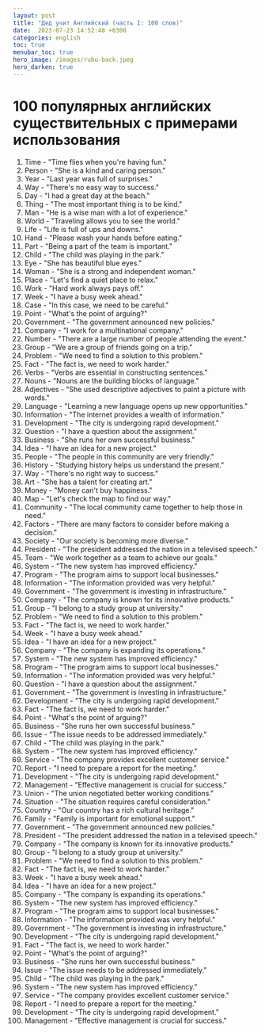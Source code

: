 ```yaml
---
layout: post
title: "Дед учит Английский (часть I: 100 слов)"
date:  2023-07-23 14:52:48 +0300
categories: english
toc: true
menubar_toc: true
hero_image: /images/rubu-back.jpeg
hero_darken: true
---
```


# 100 популярных английских существительных с примерами использования

1. Time - "Time flies when you're having fun."
2. Person - "She is a kind and caring person."
3. Year - "Last year was full of surprises."
4. Way - "There's no easy way to success."
5. Day - "I had a great day at the beach."
6. Thing - "The most important thing is to be kind."
7. Man - "He is a wise man with a lot of experience."
8. World - "Traveling allows you to see the world."
9. Life - "Life is full of ups and downs."
10. Hand - "Please wash your hands before eating."
11. Part - "Being a part of the team is important."
12. Child - "The child was playing in the park."
13. Eye - "She has beautiful blue eyes."
14. Woman - "She is a strong and independent woman."
15. Place - "Let's find a quiet place to relax."
16. Work - "Hard work always pays off."
17. Week - "I have a busy week ahead."
18. Case - "In this case, we need to be careful."
19. Point - "What's the point of arguing?"
20. Government - "The government announced new policies."
21. Company - "I work for a multinational company."
22. Number - "There are a large number of people attending the event."
23. Group - "We are a group of friends going on a trip."
24. Problem - "We need to find a solution to this problem."
25. Fact - "The fact is, we need to work harder."
26. Verbs - "Verbs are essential in constructing sentences."
27. Nouns - "Nouns are the building blocks of language."
28. Adjectives - "She used descriptive adjectives to paint a picture with words."
29. Language - "Learning a new language opens up new opportunities."
30. Information - "The internet provides a wealth of information."
31. Development - "The city is undergoing rapid development."
32. Question - "I have a question about the assignment."
33. Business - "She runs her own successful business."
34. Idea - "I have an idea for a new project."
35. People - "The people in this community are very friendly."
36. History - "Studying history helps us understand the present."
37. Way - "There's no right way to success."
38. Art - "She has a talent for creating art."
39. Money - "Money can't buy happiness."
40. Map - "Let's check the map to find our way."
41. Community - "The local community came together to help those in need."
42. Factors - "There are many factors to consider before making a decision."
43. Society - "Our society is becoming more diverse."
44. President - "The president addressed the nation in a televised speech."
45. Team - "We work together as a team to achieve our goals."
46. System - "The new system has improved efficiency."
47. Program - "The program aims to support local businesses."
48. Information - "The information provided was very helpful."
49. Government - "The government is investing in infrastructure."
50. Company - "The company is known for its innovative products."
51. Group - "I belong to a study group at university."
52. Problem - "We need to find a solution to this problem."
53. Fact - "The fact is, we need to work harder."
54. Week - "I have a busy week ahead."
55. Idea - "I have an idea for a new project."
56. Company - "The company is expanding its operations."
57. System - "The new system has improved efficiency."
58. Program - "The program aims to support local businesses."
59. Information - "The information provided was very helpful."
60. Question - "I have a question about the assignment."
61. Government - "The government is investing in infrastructure."
62. Development - "The city is undergoing rapid development."
63. Fact - "The fact is, we need to work harder."
64. Point - "What's the point of arguing?"
65. Business - "She runs her own successful business."
66. Issue - "The issue needs to be addressed immediately."
67. Child - "The child was playing in the park."
68. System - "The new system has improved efficiency."
69. Service - "The company provides excellent customer service."
70. Report - "I need to prepare a report for the meeting."
71. Development - "The city is undergoing rapid development."
72. Management - "Effective management is crucial for success."
73. Union - "The union negotiated better working conditions."
74. Situation - "The situation requires careful consideration."
75. Country - "Our country has a rich cultural heritage."
76. Family - "Family is important for emotional support."
77. Government - "The government announced new policies."
78. President - "The president addressed the nation in a televised speech."
79. Company - "The company is known for its innovative products."
80. Group - "I belong to a study group at university."
81. Problem - "We need to find a solution to this problem."
82. Fact - "The fact is, we need to work harder."
83. Week - "I have a busy week ahead."
84. Idea - "I have an idea for a new project."
85. Company - "The company is expanding its operations."
86. System - "The new system has improved efficiency."
87. Program - "The program aims to support local businesses."
88. Information - "The information provided was very helpful."
89. Government - "The government is investing in infrastructure."
90. Development - "The city is undergoing rapid development."
91. Fact - "The fact is, we need to work harder."
92. Point - "What's the point of arguing?"
93. Business - "She runs her own successful business."
94. Issue - "The issue needs to be addressed immediately."
95. Child - "The child was playing in the park."
96. System - "The new system has improved efficiency."
97. Service - "The company provides excellent customer service."
98. Report - "I need to prepare a report for the meeting."
99. Development - "The city is undergoing rapid development."
100. Management - "Effective management is crucial for success."